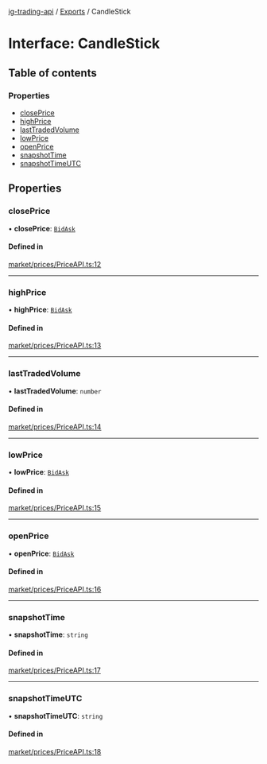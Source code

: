 [ig-trading-api](../README.md) / [Exports](../modules.md) / CandleStick

# Interface: CandleStick

## Table of contents

### Properties

- [closePrice](CandleStick.md#closeprice)
- [highPrice](CandleStick.md#highprice)
- [lastTradedVolume](CandleStick.md#lasttradedvolume)
- [lowPrice](CandleStick.md#lowprice)
- [openPrice](CandleStick.md#openprice)
- [snapshotTime](CandleStick.md#snapshottime)
- [snapshotTimeUTC](CandleStick.md#snapshottimeutc)

## Properties

### closePrice

• **closePrice**: [`BidAsk`](BidAsk.md)

#### Defined in

[market/prices/PriceAPI.ts:12](https://github.com/bennycode/ig-trading-api/blob/0c7d281/src/market/prices/PriceAPI.ts#L12)

---

### highPrice

• **highPrice**: [`BidAsk`](BidAsk.md)

#### Defined in

[market/prices/PriceAPI.ts:13](https://github.com/bennycode/ig-trading-api/blob/0c7d281/src/market/prices/PriceAPI.ts#L13)

---

### lastTradedVolume

• **lastTradedVolume**: `number`

#### Defined in

[market/prices/PriceAPI.ts:14](https://github.com/bennycode/ig-trading-api/blob/0c7d281/src/market/prices/PriceAPI.ts#L14)

---

### lowPrice

• **lowPrice**: [`BidAsk`](BidAsk.md)

#### Defined in

[market/prices/PriceAPI.ts:15](https://github.com/bennycode/ig-trading-api/blob/0c7d281/src/market/prices/PriceAPI.ts#L15)

---

### openPrice

• **openPrice**: [`BidAsk`](BidAsk.md)

#### Defined in

[market/prices/PriceAPI.ts:16](https://github.com/bennycode/ig-trading-api/blob/0c7d281/src/market/prices/PriceAPI.ts#L16)

---

### snapshotTime

• **snapshotTime**: `string`

#### Defined in

[market/prices/PriceAPI.ts:17](https://github.com/bennycode/ig-trading-api/blob/0c7d281/src/market/prices/PriceAPI.ts#L17)

---

### snapshotTimeUTC

• **snapshotTimeUTC**: `string`

#### Defined in

[market/prices/PriceAPI.ts:18](https://github.com/bennycode/ig-trading-api/blob/0c7d281/src/market/prices/PriceAPI.ts#L18)
